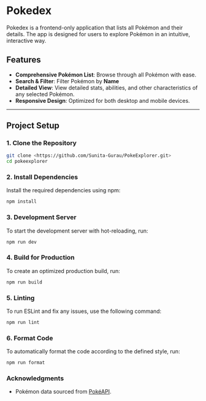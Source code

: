 # Pokedex

Pokedex is a frontend-only application that lists all Pokémon and their details. The app is designed for users to explore Pokémon in an intuitive, interactive way.

## Features

- **Comprehensive Pokémon List**: Browse through all Pokémon with ease.
- **Search & Filter**: Filter Pokémon by **Name**
- **Detailed View**: View detailed stats, abilities, and other characteristics of any selected Pokémon.
- **Responsive Design**: Optimized for both desktop and mobile devices.

---

## Project Setup

### 1. Clone the Repository

```bash
git clone <https://github.com/Sunita-Gurau/PokeExplorer.git>
cd pokeexplorer
```

### 2. Install Dependencies

Install the required dependencies using npm:

```bash
npm install
```

### 3. Development Server

To start the development server with hot-reloading, run:

```bash
npm run dev
```

### 4. Build for Production

To create an optimized production build, run:

```bash
npm run build
```

### 5. Linting

To run ESLint and fix any issues, use the following command:

```bash
npm run lint
```

### 6. Format Code

To automatically format the code according to the defined style, run:

```bash
npm run format
```

### Acknowledgments

- Pokémon data sourced from [PokéAPI](https://pokeapi.co/).
